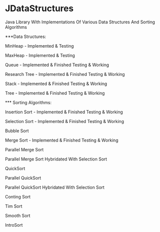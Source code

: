 JDataStructures
===============

Java Library With Implementations Of Various Data Structures And Sorting Algorithms


***Data Structures:

MinHeap - Implemented & Testing

MaxHeap - Implemented & Testing

Queue - Implemented & Finished Testing & Working

Research Tree - Implemented & Finished Testing & Working

Stack - Implemented & Finished Testing & Working

Tree - Implemented & Finished Testing & Working




*** Sorting Algorithms:

Insertion Sort - Implemented & Finished Testing & Working

Selection Sort - Implemented & Finished Testing & Working

Bubble Sort

Merge Sort - Implemented & Finished Testing & Working

Parallel Merge Sort 

Parallel Merge Sort Hybridated With Selection Sort

QuickSort

Parallel QuickSort

Parallel QuickSort Hybridated With Selection Sort

Conting Sort

Tim Sort

Smooth Sort

IntroSort
